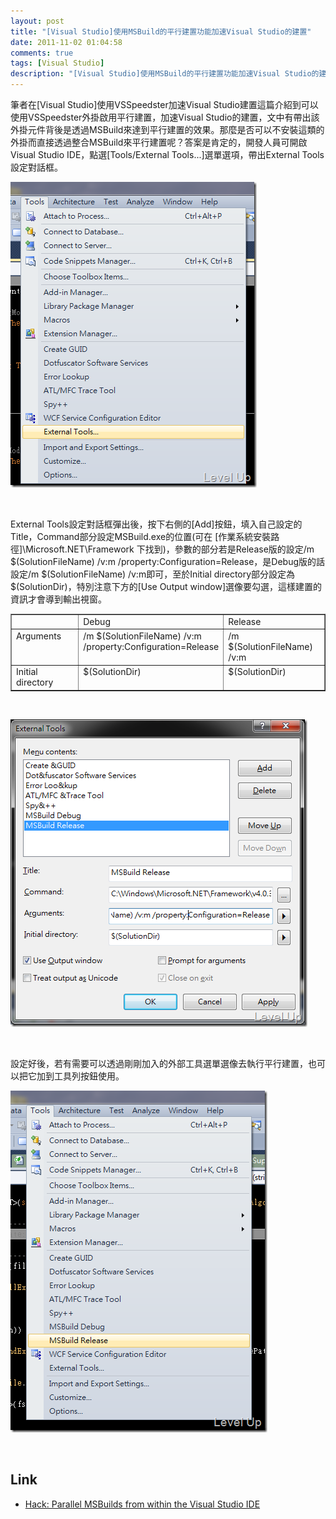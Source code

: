 ```yaml
---
layout: post
title: "[Visual Studio]使用MSBuild的平行建置功能加速Visual Studio的建置"
date: 2011-11-02 01:04:58
comments: true
tags: [Visual Studio]
description: "[Visual Studio]使用MSBuild的平行建置功能加速Visual Studio的建置"
---
```

<p>筆者在[Visual Studio]使用VSSpeedster加速Visual Studio建置</a>這篇介紹到可以使用VSSpeedster外掛啟用平行建置，加速Visual Studio的建置，文中有帶出該外掛元件背後是透過MSBuild來達到平行建置的效果。那麼是否可以不安裝這類的外掛而直接透過整合MSBuild來平行建置呢？答案是肯定的，開發人員可開啟Visual Studio IDE，點選[Tools/External Tools...]選單選項，帶出External Tools設定對話框。</p>  <p><a href="http://files.dotblogs.com.tw/larrynung/1111/c146141457b2_B146/image_2.png"><img style="border-right-width: 0px; border-top-width: 0px; border-bottom-width: 0px; border-left-width: 0px" border="0" alt="image" src="\images\posts\49918\image_thumb.png" width="394" height="489" /></a></p>  <p> </p>  <p>External Tools設定對話框彈出後，按下右側的[Add]按鈕，填入自己設定的Title，Command部分設定MSBuild.exe的位置(可在 [作業系統安裝路徑]\Microsoft.NET\Framework 下找到)，參數的部分若是Release版的設定/m $(SolutionFileName) /v:m /property:Configuration=Release，是Debug版的話設定/m $(SolutionFileName) /v:m即可，至於Initial directory部分設定為$(SolutionDir)，特別注意下方的[Use Output window]選像要勾選，這樣建置的資訊才會導到輸出視窗。</p>  <table border="1" cellspacing="0" cellpadding="2" width="640"><tbody>     <tr>       <td valign="top" width="213"> </td>        <td valign="top" width="213">Debug</td>        <td valign="top" width="213">Release</td>     </tr>      <tr>       <td valign="top" width="213">Arguments</td>        <td valign="top" width="213">/m $(SolutionFileName) /v:m /property:Configuration=Release</td>        <td valign="top" width="213">/m $(SolutionFileName) /v:m</td>     </tr>      <tr>       <td valign="top" width="213">Initial directory</td>        <td valign="top" width="213">$(SolutionDir)</td>        <td valign="top" width="213">$(SolutionDir)</td>     </tr>   </tbody></table>  <p> </p>  <p><a href="http://files.dotblogs.com.tw/larrynung/1111/c146141457b2_B146/image_6.png"><img style="border-right-width: 0px; border-top-width: 0px; border-bottom-width: 0px; border-left-width: 0px" border="0" alt="image" src="\images\posts\49918\image_thumb_2.png" width="475" height="492" /></a> </p>  <p> </p>  <p>設定好後，若有需要可以透過剛剛加入的外部工具選單選像去執行平行建置，也可以把它加到工具列按鈕使用。</p>  <p><a href="http://files.dotblogs.com.tw/larrynung/1111/c146141457b2_B146/image_8.png"><img style="border-right-width: 0px; border-top-width: 0px; border-bottom-width: 0px; border-left-width: 0px" border="0" alt="image" src="\images\posts\49918\image_thumb_3.png" width="411" height="547" /></a></p>  <p> </p>  <h2>Link</h2>  <ul>   <li><a href="http://www.hanselman.com/blog/HackParallelMSBuildsFromWithinTheVisualStudioIDE.aspx" target="_blank">Hack: Parallel MSBuilds from within the Visual Studio IDE </li> </ul>